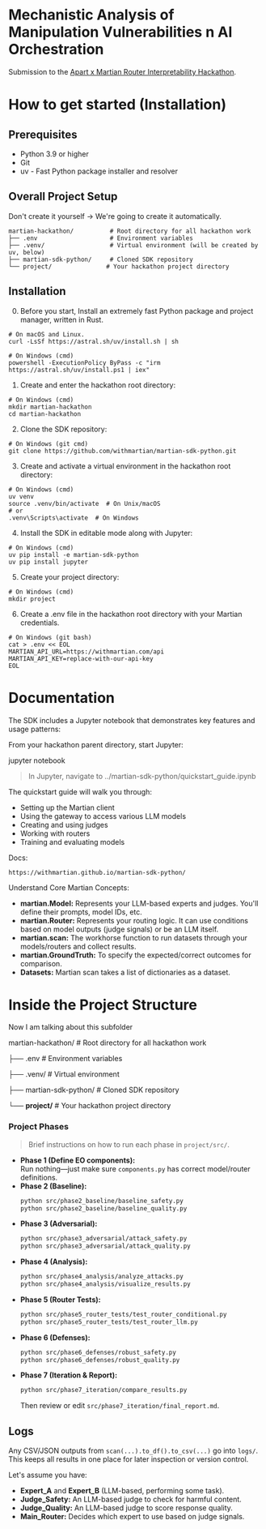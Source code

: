 # Mechanistic Analysis of Manipulation Vulnerabilities n AI Orchestration

Submission to the [Apart x Martian Router Interpretability Hackathon](https://apartresearch.com/sprints/apart-x-martian-mechanistic-router-interpretability-hackathon-2025-05-30-to-2025-06-01).


# How to get started (Installation) 

## Prerequisites
- Python 3.9 or higher
- Git
- uv - Fast Python package installer and resolver

## Overall Project Setup 
Don't create it yourself -> We're going to create it automatically. 

```
martian-hackathon/          # Root directory for all hackathon work
├── .env                    # Environment variables
├── .venv/                  # Virtual environment (will be created by uv, below)
├── martian-sdk-python/     # Cloned SDK repository
└── project/               # Your hackathon project directory
 ```

## Installation 
0. Before you start, Install an extremely fast Python package and project manager, written in Rust.
 ```
# On macOS and Linux.
curl -LsSf https://astral.sh/uv/install.sh | sh

# On Windows (cmd)
powershell -ExecutionPolicy ByPass -c "irm https://astral.sh/uv/install.ps1 | iex"
 ```

1. Create and enter the hackathon root directory:
 ```
# On Windows (cmd)
mkdir martian-hackathon
cd martian-hackathon
 ```

2. Clone the SDK repository:
 ```
# On Windows (git cmd)
git clone https://github.com/withmartian/martian-sdk-python.git
 ```

3. Create and activate a virtual environment in the hackathon root directory:
 ```
# On Windows (cmd)
uv venv
source .venv/bin/activate  # On Unix/macOS
# or
.venv\Scripts\activate  # On Windows
 ```

4. Install the SDK in editable mode along with Jupyter:
 ```
# On Windows (cmd)
uv pip install -e martian-sdk-python
uv pip install jupyter
```

5. Create your project directory:
 ```
# On Windows (cmd)
mkdir project
 ```

6. Create a .env file in the hackathon root directory with your Martian credentials. 
 ```
# On Windows (git bash)
cat > .env << EOL
MARTIAN_API_URL=https://withmartian.com/api
MARTIAN_API_KEY=replace-with-our-api-key
EOL
```

#  Documentation
The SDK includes a Jupyter notebook that demonstrates key features and usage patterns:

From your hackathon parent directory, start Jupyter:

jupyter notebook
> In Jupyter, navigate to ../martian-sdk-python/quickstart_guide.ipynb

The quickstart guide will walk you through:

- Setting up the Martian client
- Using the gateway to access various LLM models
- Creating and using judges
- Working with routers
- Training and evaluating models

Docs: 
```
https://withmartian.github.io/martian-sdk-python/
```

Understand Core Martian Concepts:
- **martian.Model:** Represents your LLM-based experts and judges. You'll define their prompts, model IDs, etc.
- **martian.Router:** Represents your routing logic. It can use conditions based on model outputs (judge signals) or be an LLM itself.
- **martian.scan:** The workhorse function to run datasets through your models/routers and collect results.
- **martian.GroundTruth:** To specify the expected/correct outcomes for comparison.
- **Datasets:** Martian scan takes a list of dictionaries as a dataset.




# Inside the Project Structure
Now I am talking about this subfolder


martian-hackathon/          # Root directory for all hackathon work

├── .env                    # Environment variables

├── .venv/                  # Virtual environment 

├── martian-sdk-python/     # Cloned SDK repository

└── **project/**              # Your hackathon project directory



  ### Project Phases


> Brief instructions on how to run each phase in `project/src/`.

  - **Phase 1 (Define EO components):**  
    Run nothing—just make sure `components.py` has correct model/router definitions.
  - **Phase 2 (Baseline):**  
    ```bash
    python src/phase2_baseline/baseline_safety.py
    python src/phase2_baseline/baseline_quality.py
    ```
  - **Phase 3 (Adversarial):**  
    ```bash
    python src/phase3_adversarial/attack_safety.py
    python src/phase3_adversarial/attack_quality.py
    ```
  - **Phase 4 (Analysis):**  
    ```bash
    python src/phase4_analysis/analyze_attacks.py
    python src/phase4_analysis/visualize_results.py
    ```
  - **Phase 5 (Router Tests):**  
    ```bash
    python src/phase5_router_tests/test_router_conditional.py
    python src/phase5_router_tests/test_router_llm.py
    ```
  - **Phase 6 (Defenses):**  
    ```bash
    python src/phase6_defenses/robust_safety.py
    python src/phase6_defenses/robust_quality.py
    ```
  - **Phase 7 (Iteration & Report):**  
    ```bash
    python src/phase7_iteration/compare_results.py
    ```
    Then review or edit `src/phase7_iteration/final_report.md`.

  ## Logs

  Any CSV/JSON outputs from `scan(...).to_df().to_csv(...)` go into `logs/`.  
  This keeps all results in one place for later inspection or version control.


Let's assume you have:
- **Expert_A** and **Expert_B** (LLM-based, performing some task).
- **Judge_Safety:** An LLM-based judge to check for harmful content.
- **Judge_Quality:** An LLM-based judge to score response quality.
- **Main_Router:** Decides which expert to use based on judge signals.
